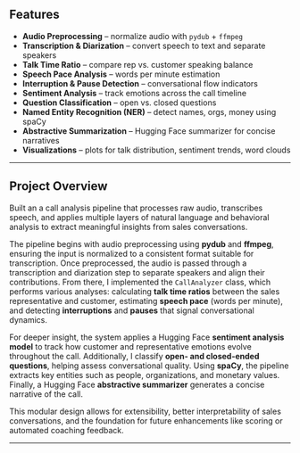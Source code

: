 ##  Features

* **Audio Preprocessing** – normalize audio with `pydub` + `ffmpeg`
* **Transcription & Diarization** – convert speech to text and separate speakers
* **Talk Time Ratio** – compare rep vs. customer speaking balance
* **Speech Pace Analysis** – words per minute estimation
* **Interruption & Pause Detection** – conversational flow indicators
* **Sentiment Analysis** – track emotions across the call timeline
* **Question Classification** – open vs. closed questions
* **Named Entity Recognition (NER)** – detect names, orgs, money using spaCy
* **Abstractive Summarization** – Hugging Face summarizer for concise narratives
* **Visualizations** – plots for talk distribution, sentiment trends, word clouds

---

## Project Overview

Built an a call analysis pipeline that processes raw audio, transcribes speech, and applies multiple layers of natural language and behavioral analysis to extract meaningful insights from sales conversations.

The pipeline begins with audio preprocessing using **pydub** and **ffmpeg**, ensuring the input is normalized to a consistent format suitable for transcription. Once preprocessed, the audio is passed through a transcription and diarization step to separate speakers and align their contributions. From there, I implemented the `CallAnalyzer` class, which performs various analyses: calculating **talk time ratios** between the sales representative and customer, estimating **speech pace** (words per minute), and detecting **interruptions** and **pauses** that signal conversational dynamics.

For deeper insight, the system applies a Hugging Face **sentiment analysis model** to track how customer and representative emotions evolve throughout the call. Additionally, I classify **open- and closed-ended questions**, helping assess conversational quality. Using **spaCy**, the pipeline extracts key entities such as people, organizations, and monetary values. Finally, a Hugging Face **abstractive summarizer** generates a concise narrative of the call.

This modular design allows for extensibility, better interpretability of sales conversations, and the foundation for future enhancements like scoring or automated coaching feedback.

---

